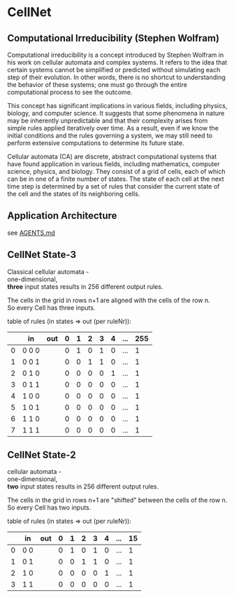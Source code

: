 # CellNet

## Computational Irreducibility (Stephen Wolfram)

Computational irreducibility is a concept introduced by Stephen Wolfram in his work on cellular automata and complex systems. It refers to the idea that certain systems cannot be simplified or predicted without simulating each step of their evolution. In other words, there is no shortcut to understanding the behavior of these systems; one must go through the entire computational process to see the outcome.

This concept has significant implications in various fields, including physics, biology, and computer science. It suggests that some phenomena in nature may be inherently unpredictable and that their complexity arises from simple rules applied iteratively over time. As a result, even if we know the initial conditions and the rules governing a system, we may still need to perform extensive computations to determine its future state.

Cellular automata (CA) are discrete, abstract computational systems that have found application in various fields, including mathematics, computer science, physics, and biology. They consist of a grid of cells, each of which can be in one of a finite number of states. The state of each cell at the next time step is determined by a set of rules that consider the current state of the cell and the states of its neighboring cells.

## Application Architecture
see [AGENTS.md](AGENTS.md)

## CellNet State-3
Classical cellular automata -  
one-dimensional,  
**three** input states results in 256 different output rules.

The cells in the grid in rows n+1 are aligned with the cells of the row n.  
So every Cell has three inputs.

table of rules (in states => out (per ruleNr)):

|   | in    | out | 0 | 1 | 2 | 3 | 4 |...| 255 |
|---|-------|-----|---|---|---|---|---|---|-----|
| 0 | 0 0 0 |     | 0 | 1 | 0 | 1 | 0 |...| 1   |
| 1 | 0 0 1 |     | 0 | 0 | 1 | 1 | 0 |...| 1   |
| 2 | 0 1 0 |     | 0 | 0 | 0 | 0 | 1 |...| 1   |
| 3 | 0 1 1 |     | 0 | 0 | 0 | 0 | 0 |...| 1   |
| 4 | 1 0 0 |     | 0 | 0 | 0 | 0 | 0 |...| 1   |
| 5 | 1 0 1 |     | 0 | 0 | 0 | 0 | 0 |...| 1   |
| 6 | 1 1 0 |     | 0 | 0 | 0 | 0 | 0 |...| 1   |
| 7 | 1 1 1 |     | 0 | 0 | 0 | 0 | 0 |...| 1   |

## CellNet State-2
cellular automata -  
one-dimensional,  
**two** input states results in 256 different output rules.

The cells in the grid in rows n+1 are "shifted" between the cells of the row n.  
So every Cell has two inputs.

table of rules (in states => out (per ruleNr)):

|   | in  | out | 0 | 1 | 2 | 3 | 4 |...| 15 |
|---|-----|-----|---|---|---|---|---|---|----|
| 0 | 0 0 |     | 0 | 1 | 0 | 1 | 0 |...| 1  |
| 1 | 0 1 |     | 0 | 0 | 1 | 1 | 0 |...| 1  |
| 2 | 1 0 |     | 0 | 0 | 0 | 0 | 1 |...| 1  |
| 3 | 1 1 |     | 0 | 0 | 0 | 0 | 0 |...| 1  |



